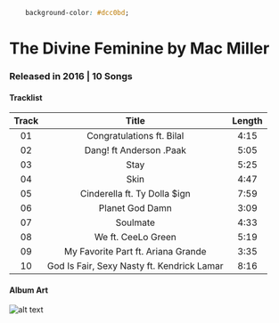 ```css
    background-color: #dcc0bd;
```

# The Divine Feminine by Mac Miller

### Released in 2016 | 10 Songs

#### Tracklist

| Track   | Title                                      | Length  |
|:-------:|:------------------------------------------:|:-------:|
| 01      | Congratulations ft. Bilal                  | 4:15    |
| 02      | Dang! ft Anderson .Paak                    | 5:05    |
| 03      | Stay                                       | 5:25    |
| 04      | Skin                                       | 4:47    |
| 05      | Cinderella ft. Ty Dolla $ign               | 7:59    |
| 06      | Planet God Damn                            | 3:09    |
| 07      | Soulmate                                   | 4:33    |
| 08      | We ft. CeeLo Green                         | 5:19    |
| 09      | My Favorite Part ft. Ariana Grande         | 3:35    |
| 10      | God Is Fair, Sexy Nasty ft. Kendrick Lamar | 8:16    |

#### Album Art

![alt text](https://dcvslab.github.io/music/mp3/02/album.jpg "The Divine Feminine")
